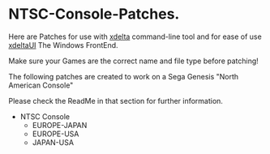 # NTSC-Console-Patches.

Here are Patches for use with [xdelta](http://xdelta.org/) command-line tool and for ease of use [xdeltaUI](https://www.romhacking.net/utilities/598/) The Windows FrontEnd.

Make sure your Games are the correct name and file type before patching!

The following patches are created to work on a Sega Genesis "North American Console"

Please check the ReadMe in that section for further information.

- NTSC Console
   - EUROPE-JAPAN
   - EUROPE-USA
   - JAPAN-USA 
